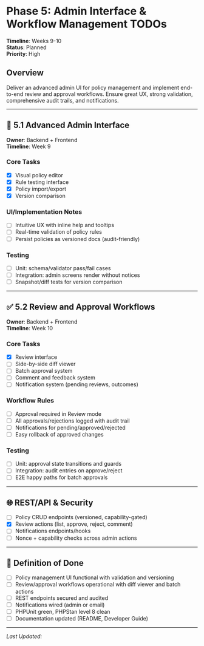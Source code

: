 # Phase 5: Admin Interface & Workflow Management TODOs

**Timeline**: Weeks 9-10  
**Status**: Planned  
**Priority**: High

## Overview
Deliver an advanced admin UI for policy management and implement end-to-end review and approval workflows. Ensure great UX, strong validation, comprehensive audit trails, and notifications.

---

## 🧭 5.1 Advanced Admin Interface
**Owner**: Backend + Frontend  
**Timeline**: Week 9

### Core Tasks
- [x] Visual policy editor
- [x] Rule testing interface
- [x] Policy import/export
- [x] Version comparison

### UI/Implementation Notes
- [ ] Intuitive UX with inline help and tooltips
- [ ] Real-time validation of policy rules
- [ ] Persist policies as versioned docs (audit-friendly)

### Testing
- [ ] Unit: schema/validator pass/fail cases
- [ ] Integration: admin screens render without notices
- [ ] Snapshot/diff tests for version comparison

---

## ✅ 5.2 Review and Approval Workflows
**Owner**: Backend + Frontend  
**Timeline**: Week 10

### Core Tasks
- [x] Review interface
- [ ] Side-by-side diff viewer
- [ ] Batch approval system
- [ ] Comment and feedback system
- [ ] Notification system (pending reviews, outcomes)

### Workflow Rules
- [ ] Approval required in Review mode
- [ ] All approvals/rejections logged with audit trail
- [ ] Notifications for pending/approved/rejected
- [ ] Easy rollback of approved changes

### Testing
- [ ] Unit: approval state transitions and guards
- [ ] Integration: audit entries on approve/reject
- [ ] E2E happy paths for batch approvals

---

## 🌐 REST/API & Security
- [ ] Policy CRUD endpoints (versioned, capability-gated)
- [x] Review actions (list, approve, reject, comment)
- [ ] Notifications endpoints/hooks
- [ ] Nonce + capability checks across admin actions

---

## 📌 Definition of Done
- [ ] Policy management UI functional with validation and versioning
- [ ] Review/approval workflows operational with diff viewer and batch actions
- [ ] REST endpoints secured and audited
- [ ] Notifications wired (admin or email)
- [ ] PHPUnit green, PHPStan level 8 clean
- [ ] Documentation updated (README, Developer Guide)

---

_Last Updated: <?= date('Y-m-d') ?>_


